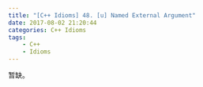 ```yaml
---
title: "[C++ Idioms] 48. [u] Named External Argument"
date: 2017-08-02 21:20:44
categories: C++ Idioms
tags:
    - C++
    - Idioms
---
```

暂缺。